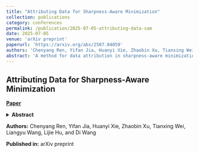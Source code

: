 ```yaml
---
title: "Attributing Data for Sharpness-Aware Minimization"
collection: publications
category: conferences
permalink: /publication/2025-07-05-attributing-data-sam
date: 2025-07-05
venue: 'arXiv preprint'
paperurl: 'https://arxiv.org/abs/2507.04059'
authors: 'Chenyang Ren, Yifan Jia, Huanyi Xie, Zhaobin Xu, Tianxing Wei, Liangyu Wang, Lijie Hu, and Di Wang'
abstract: 'A method for data attribution in sharpness-aware minimization to identify the contributions of specific training samples.'
---
```


## Attributing Data for Sharpness-Aware Minimization

[**Paper**](https://arxiv.org/abs/2507.04059)

<details>
<summary><strong>Abstract</strong></summary>
Sharpness-aware Minimization (SAM) improves generalization in large-scale model training by linking loss landscape geometry to generalization. However, challenges such as mislabeled noisy data and privacy concerns have emerged as significant issues. Data attribution, which identifies the contributions of specific training samples, offers a promising solution. However, directly rendering existing data influence evaluation tools such as influence functions (IF) to SAM will be inapplicable or inaccurate as SAM utilizes an inner loop to find model perturbations that maximize loss, which the outer loop then minimizes, resulting in a doubled computational structure. Additionally, this bilevel structure complicates the modeling of data influence on the parameters. In this paper, based on the IF, we develop two innovative data valuation methods for SAM, each offering unique benefits in different scenarios: the Hessian-based IF and the Gradient Trajectory-based IF. The first one provides a comprehensive estimation of data influence using a closed-form measure that relies only on the trained model weights. In contrast, the other IF for SAM utilizes gradient trajectory information during training for more accurate and efficient data assessment. Extensive experiments demonstrate their effectiveness in data evaluation and parameter tuning, with applications in identifying mislabeled data, model editing, and enhancing interpretability.
</details>

**Authors:** Chenyang Ren, Yifan Jia, Huanyi Xie, Zhaobin Xu, Tianxing Wei, Liangyu Wang, Lijie Hu, and Di Wang

**Published in:** arXiv preprint 